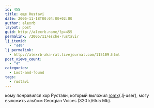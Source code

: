 ```yaml
---
id: 455
title: еще Rustavi
date: 2005-11-18T00:04:00+02:00
author: alexrb
layout: post
guid: http://alexrb.name/?p=455
permalink: /2005/11/esche-rustavi/
lj_itemid:
  - "449"
lj_permalink:
  - http://alexrb-aka-ral.livejournal.com/115109.html
post_views_count:
  - "4"
categories:
  - Lost-and-found
tags:
  - rustavi
---
```

кому понравился хор Рустави, который выложил [romx](http://romx.livejournal.com/){.lj-user}, могу выложить альбом Georgian Voices (320 k/65.5 Mb).